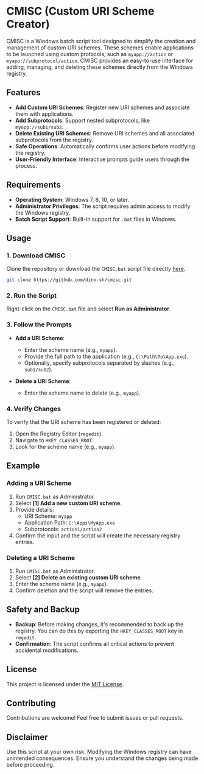 # CMISC (Custom URI Scheme Creator)

CMISC is a Windows batch script tool designed to simplify the creation and management of custom URI schemes. These schemes enable applications to be launched using custom protocols, such as `myapp://action` or `myapp://subprotocol/action`. CMISC provides an easy-to-use interface for adding, managing, and deleting these schemes directly from the Windows registry.

## Features

- **Add Custom URI Schemes**: Register new URI schemes and associate them with applications.
- **Add Subprotocols**: Support nested subprotocols, like `myapp://sub1/sub2`.
- **Delete Existing URI Schemes**: Remove URI schemes and all associated subprotocols from the registry.
- **Safe Operations**: Automatically confirms user actions before modifying the registry.
- **User-Friendly Interface**: Interactive prompts guide users through the process.

## Requirements

- **Operating System**: Windows 7, 8, 10, or later.
- **Administrator Privileges**: The script requires admin access to modify the Windows registry.
- **Batch Script Support**: Built-in support for `.bat` files in Windows.

## Usage

### 1. Download CMISC

Clone the repository or download the `CMISC.bat` script file directly [here](https://github.com/dino-sh/cmisc/releases/tag/release).

```bash
git clone https://github.com/dino-sh/cmisc.git
```

### 2. Run the Script

Right-click on the `CMISC.bat` file and select **Run as Administrator**.

### 3. Follow the Prompts

- **Add a URI Scheme**:
  - Enter the scheme name (e.g., `myapp`).
  - Provide the full path to the application (e.g., `C:\Path\To\App.exe`).
  - Optionally, specify subprotocols separated by slashes (e.g., `sub1/sub2`).

- **Delete a URI Scheme**:
  - Enter the scheme name to delete (e.g., `myapp`).

### 4. Verify Changes

To verify that the URI scheme has been registered or deleted:
1. Open the Registry Editor (`regedit`).
2. Navigate to `HKEY_CLASSES_ROOT`.
3. Look for the scheme name (e.g., `myapp`).

## Example

### Adding a URI Scheme

1. Run `CMISC.bat` as Administrator.
2. Select **[1] Add a new custom URI scheme**.
3. Provide details:
   - URI Scheme: `myapp`
   - Application Path: `C:\Apps\MyApp.exe`
   - Subprotocols: `action1/action2`
4. Confirm the input and the script will create the necessary registry entries.

### Deleting a URI Scheme

1. Run `CMISC.bat` as Administrator.
2. Select **[2] Delete an existing custom URI scheme**.
3. Enter the scheme name (e.g., `myapp`).
4. Confirm deletion and the script will remove the entries.

## Safety and Backup

- **Backup**: Before making changes, it's recommended to back up the registry. You can do this by exporting the `HKEY_CLASSES_ROOT` key in `regedit`.
- **Confirmation**: The script confirms all critical actions to prevent accidental modifications.

## License

This project is licensed under the [MIT License](LICENSE).

## Contributing

Contributions are welcome! Feel free to submit issues or pull requests.

## Disclaimer

Use this script at your own risk. Modifying the Windows registry can have unintended consequences. Ensure you understand the changes being made before proceeding.

